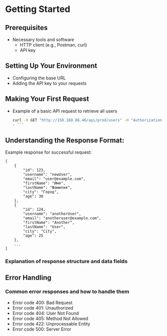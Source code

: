 # Getting Started

## Prerequisites
- Necessary tools and software
    - HTTP client (e.g., Postman, curl)
    - API key

## Setting Up Your Environment
- Configuring the base URL
- Adding the API key to your requests

## Making Your First Request
- Example of a basic API request to retrieve all users

    ```bash
    curl -X GET "http://158.160.86.46/api/prod/users" -H "Authorization: Token YOUR_API_KEY"
  - ```
## Understanding the Response Format:

Example response for successful request:

```
[
    {
        "id": 123,
        "username": "newUser",
        "email": "user@example.com",
        "firstName": "Имя",
        "lastName": "Фамилия",
        "city": "Город",
        "age": 30
    },
    {
        "id": 124,
        "username": "anotherUser",
        "email": "anotheruser@example.com",
        "firstName": "Another",
        "lastName": "User",
        "city": "City",
        "age": 25
    },
    ...
]
```

### Explanation of response structure and data fields

## Error Handling

### Common error responses and how to handle them
- Error code 400: Bad Request
- Error code 401: Unauthorized
- Error code 404: User Not Found
- Error code 405: Method Not Allowed
- Error code 422: Unprocessable Entity
- Error code 500: Server Error

